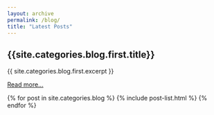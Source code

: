 ```yaml
---
layout: archive
permalink: /blog/
title: "Latest Posts"
---
```


<h2>{{site.categories.blog.first.title}}</h2>

<p>{{ site.categories.blog.first.excerpt }}</p>

<p><a href="/{{site.categories.blog.first.url}}">Read more...</a></p>

<div class="tiles">
{% for post in site.categories.blog %}
	{% include post-list.html %}
{% endfor %}
</div><!-- /.tiles -->